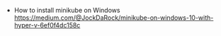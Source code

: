 * How to install minikube on Windows
https://medium.com/@JockDaRock/minikube-on-windows-10-with-hyper-v-6ef0f4dc158c

